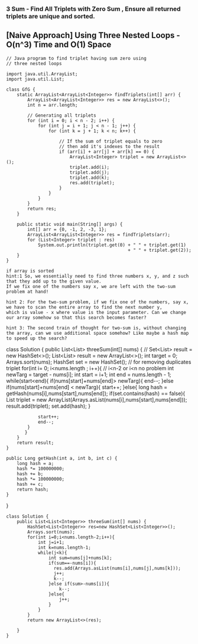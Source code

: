 ### 3 Sum - Find All Triplets with Zero Sum , Ensure all returned triplets are unique and sorted.
## [Naive Approach] Using Three Nested Loops - O(n^3) Time and O(1) Space
```
// Java program to find triplet having sum zero using 
// three nested loops

import java.util.ArrayList;
import java.util.List;

class GfG {
    static ArrayList<ArrayList<Integer>> findTriplets(int[] arr) {
        ArrayList<ArrayList<Integer>> res = new ArrayList<>();
        int n = arr.length;

        // Generating all triplets
        for (int i = 0; i < n - 2; i++) {
            for (int j = i + 1; j < n - 1; j++) {
                for (int k = j + 1; k < n; k++) {
                  
                    // If the sum of triplet equals to zero
                    // then add it's indexes to the result
                    if (arr[i] + arr[j] + arr[k] == 0) {
                        ArrayList<Integer> triplet = new ArrayList<>();
                        triplet.add(i);
                        triplet.add(j);
                        triplet.add(k);
                        res.add(triplet);
                    }
                }
            }
        }
        return res;
    }

    public static void main(String[] args) {
        int[] arr = {0, -1, 2, -3, 1};
        ArrayList<ArrayList<Integer>> res = findTriplets(arr);
        for (List<Integer> triplet : res) 
            System.out.println(triplet.get(0) + " " + triplet.get(1)
                               				  + " " + triplet.get(2));
    }
}
```
```
if array is sorted
hint:1 So, we essentially need to find three numbers x, y, and z such that they add up to the given value. 
If we fix one of the numbers say x, we are left with the two-sum problem at hand!

hint 2: For the two-sum problem, if we fix one of the numbers, say x, we have to scan the entire array to find the next number y, 
which is value - x where value is the input parameter. Can we change our array somehow so that this search becomes faster?

hint 3: The second train of thought for two-sum is, without changing the array, can we use additional space somehow? Like maybe a hash map to speed up the search?
```
class Solution {
    public List<List<Integer>> threeSum(int[] nums) {
        // Set<List<Integer>> result = new HashSet<>();
        List<List<Integer>> result = new ArrayList<>();
        int target = 0;
        Arrays.sort(nums);
        HashSet<Long> set = new HashSet<Long>(); // for removing duplicates triplet
        for(int i= 0;  i<nums.length ; i++){ // i<n-2 or i<n no problem
           int newTarg = target - nums[i];
           int start = i+1;
           int end = nums.length - 1;
           while(start<end){
            if(nums[start]+nums[end]> newTarg){
                end--;
            }else if(nums[start]+nums[end] < newTarg){
                start++;
            }else{
                long hash = getHash(nums[i],nums[start],nums[end]);
                if(set.contains(hash) == false){
                  List<Integer> triplet = new ArrayList<Integer>(Arrays.asList(nums[i],nums[start],nums[end]));
                  result.add(triplet);
                  set.add(hash);
                }
                
                start++;
                end--;
            }
           }
        }
        return result;
    }

    public Long getHash(int a, int b, int c) {
        long hash = a;
        hash *= 100000000;
        hash += b;
        hash *= 100000000;
        hash += c;
        return hash;
    }

}
```
class Solution {
    public List<List<Integer>> threeSum(int[] nums) {
        HashSet<List<Integer>> res=new HashSet<List<Integer>>();
        Arrays.sort(nums);
        for(int i=0;i<nums.length-2;i++){
            int j=i+1;
            int k=nums.length-1;
            while(j<k){
                int sum=nums[j]+nums[k];
                if(sum==-nums[i]){
                  res.add(Arrays.asList(nums[i],nums[j],nums[k]));
                  j++;
                  k--;
                }else if(sum>-nums[i]){
                    k--;
                }else{
                    j++;
                }
            }
        }
        return new ArrayList<>(res);
        
    }
}
```

